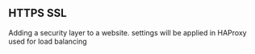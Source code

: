 ## HTTPS SSL

Adding a security layer to a website.
settings will be applied in HAProxy used for load balancing
